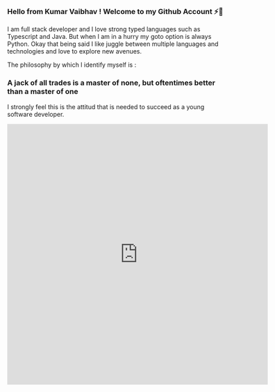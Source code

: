 ### Hello from Kumar Vaibhav ! Welcome to my Github Account ⚡👋

I am full stack developer and I love strong typed languages such as Typescript and Java. But when I am in a hurry my goto option is always Python. 
Okay that being said I like juggle between multiple languages and technologies and love to explore new avenues. 

The philosophy by which I identify myself is : 
### A jack of all trades is a master of none, but oftentimes better than a master of one

I strongly feel this is the attitud that is needed to succeed as a young software developer. 
<iframe width="600" height="600" src="https://ionicabizau.github.io/github-profile-languages/api.html?kuvaibhav" frameborder="0"></iframe>
<!--
**kuvaibhav/kuvaibhav** is a ✨ _special_ ✨ repository because its `README.md` (this file) appears on your GitHub profile.

Here are some ideas to get you started:

- 🔭 I’m currently working on ...
- 🌱 I’m currently learning ...
- 👯 I’m looking to collaborate on ...
- 🤔 I’m looking for help with ...
- 💬 Ask me about ...
- 📫 How to reach me: ...
- 😄 Pronouns: ...
- ⚡ Fun fact: ...
-->
